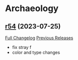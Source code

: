 # <DBM Extra> Archaeology

## [r54](https://github.com/DeadlyBossMods/DBM-Archaeology/tree/r54) (2023-07-25)
[Full Changelog](https://github.com/DeadlyBossMods/DBM-Archaeology/compare/r53...r54) [Previous Releases](https://github.com/DeadlyBossMods/DBM-Archaeology/releases)

- fix stray f  
- color and type changes  
